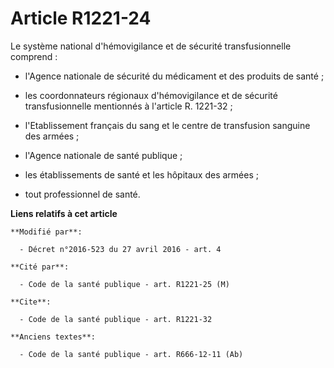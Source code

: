 # Article R1221-24

Le système national d'hémovigilance et de sécurité transfusionnelle comprend :

- l'Agence nationale de sécurité du médicament et des produits de santé ;

- les coordonnateurs régionaux d'hémovigilance et de sécurité transfusionnelle mentionnés à l'article R. 1221-32 ;

- l'Etablissement français du sang et le centre de transfusion sanguine des armées ;

- l'Agence nationale de santé publique ;

- les établissements de santé et les hôpitaux des armées ;

- tout professionnel de santé.

**Liens relatifs à cet article**

	**Modifié par**:

	  - Décret n°2016-523 du 27 avril 2016 - art. 4

	**Cité par**:

	  - Code de la santé publique - art. R1221-25 (M)

	**Cite**:

	  - Code de la santé publique - art. R1221-32

	**Anciens textes**:

	  - Code de la santé publique - art. R666-12-11 (Ab)
